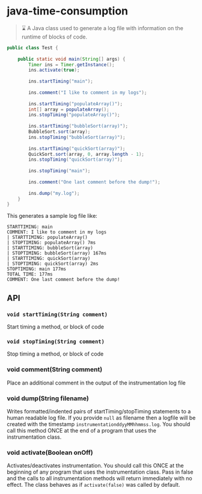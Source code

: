 # java-time-consumption

> :hourglass: A Java class used to generate a log file with information on the runtime of blocks of code.

```java
public class Test {
	
	public static void main(String[] args) {
		Timer ins = Timer.getInstance();
		ins.activate(true);
		
		ins.startTiming("main");
		
		ins.comment("I like to comment in my logs");
		
		ins.startTiming("populateArray()");
		int[] array = populateArray();
		ins.stopTiming("populateArray()");
		
		ins.startTiming("bubbleSort(array)");
		BubbleSort.sort(array);
		ins.stopTiming("bubbleSort(array)");
		
		ins.startTiming("quickSort(array)");
		QuickSort.sort(array, 0, array.length - 1);
		ins.stopTiming("quickSort(array)");
		
		ins.stopTiming("main");
		
		ins.comment("One last comment before the dump!");
		
		ins.dump("my.log");
	}
}
```

This generates a sample log file like:

```
STARTTIMING: main
COMMENT: I like to comment in my logs
| STARTTIMING: populateArray()
| STOPTIMING: populateArray() 7ms
| STARTTIMING: bubbleSort(array)
| STOPTIMING: bubbleSort(array) 167ms
| STARTTIMING: quickSort(array)
| STOPTIMING: quickSort(array) 2ms
STOPTIMING: main 177ms
TOTAL TIME: 177ms
COMMENT: One last comment before the dump!
```

## API

### `void startTiming(String comment)`
Start timing a method, or block of code

### `void stopTiming(String comment)`
Stop timing a method, or block of code

### void comment(String comment)
Place an additional comment in the output of the instrumentation log file


### void dump(String filename)
Writes formatted/indented pairs of startTiming/stopTiming statements to a human readable log file. If you provide `null` as filename then a logfile will be created with the timestamp `instrumentationddyyMMhhmmss.log`. You should call this method ONCE at the end of a program that uses the instrumentation class.

### void activate(Boolean onOff)
Activates/deactivates instrumentation. You should call this ONCE at the beginning of any program that uses the instrumentation class. Pass in false and the calls to all instrumentation methods will return immediately with no effect. The class behaves as if `activate(false)` was called by default.
